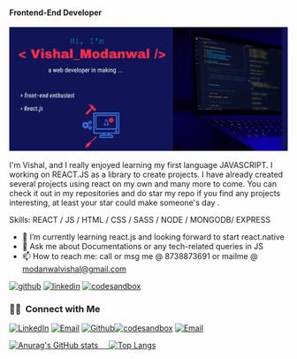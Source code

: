 
#### Frontend-End Developer
![Frontend-End Developer](https://github.com/VishalGithub11/VishalGithub11/blob/main/Web_Photo_Editor%209.jpg)

I'm Vishal, and I really enjoyed learning my first language JAVASCRIPT. I working on REACT.JS as a library to create projects. I have already created several projects using react on my own and many more to come. You can check it out in my repositories and do star my repo if you find any projects interesting, at least your star could make someone's day .

Skills: REACT / JS / HTML / CSS / SASS / NODE / MONGODB/ EXPRESS

- 🌱 I’m currently learning react.js and looking forward to start react.native 
- 💬 Ask me about Documentations or any tech-related queries in JS 
- 📫 How to reach me: call or msg me @ 8738873691 or mailme @ modanwalvishal@gmail.com 


[<img src='https://cdn.jsdelivr.net/npm/simple-icons@3.0.1/icons/github.svg' alt='github' height='40'>](https://github.com/VishalGithub11)  [<img src='https://cdn.jsdelivr.net/npm/simple-icons@3.0.1/icons/linkedin.svg' alt='linkedin' height='40'>](https://www.linkedin.com/in/vishal-modanwal-49b94b14a)  [<img src='https://cdn.jsdelivr.net/npm/simple-icons@3.0.1/icons/codesandbox.svg' alt='codesandbox' height='40'>](https://codesandbox.io/u/Vishbox11)  

<h3> 🤝🏻 &nbsp;Connect with Me </h3>

<p align="center">

<a href="https://www.linkedin.com/in/vishal-modanwal-49b94b14a/"><img alt="LinkedIn" src="https://img.shields.io/badge/LinkedIn-Vishal%20Modanwal-blue?style=flat-square&logo=linkedin"></a> <a href="modanwalvishal@gmail.com"><img alt="Email" src="https://img.shields.io/badge/Email-modanwalvishal@gmail.com-blue?style=flat-square&logo=gmail"></a> <a href="https://github.com/VishalGithub11"><img alt="Github" src="https://img.shields.io/github/followers/VishalGithub11?label=Vishal%20Modanwal&style=social"></a><a href="https://codesandbox.io/u/Vishbox11"><img alt="codesandbox" src="https://img.shields.io/badge/CodeSandbox-Vishal11-blue"></a>
  <a href="modanwalvishal@gmail.com"><img alt="Email" src="https://img.shields.io/badge/Email-modanwalvishal@gmail.com-blue?style=flat-square&logo=codesandbox">
</p>




![Anurag's GitHub stats](https://github-readme-stats.vercel.app/api?username=VishalGithub11&count_private=true&show_icons=true&theme=radical) &nbsp;&nbsp;&nbsp;&nbsp;[![Top Langs](https://github-readme-stats.vercel.app/api/top-langs/?username=VishalGithub11&layout=compact)](https://github.com/anuraghazra/github-readme-stats)



